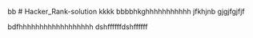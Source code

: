 bb # Hacker_Rank-solution
kkkk
bbbbhkghhhhhhhhhhh
jfkhjnb
gjgjfgjfjf

bdfhhhhhhhhhhhhhhhhhh
dshffffffdshffffff
